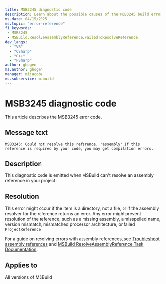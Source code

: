 ```yaml
---
title: MSB3245 diagnostic code
description: Learn about the possible causes of the MSB3245 build error and get troubleshooting tips.
ms.date: 04/15/2025
ms.topic: "error-reference"
f1_keywords:
 - MSB3245
 - MSBuild.ResolveAssemblyReference.FailedToResolveReference
dev_langs:
  - "VB"
  - "CSharp"
  - "C++"
  - "FSharp"
author: ghogen
ms.author: ghogen
manager: mijacobs
ms.subservice: msbuild
---
```

# MSB3245 diagnostic code

<!-- :::ErrorDefinitionDescription::: -->
<!-- :::editable-content name="introDescription"::: -->
This article describes the MSB3245 error code.
<!-- :::editable-content-end::: -->

## Message text

`MSB3245: Could not resolve this reference. 'assembly' If this reference is required by your code, you may get compilation errors.`

## Description

This diagnostic code is emitted when MSBuild can't resolve an assembly reference in your project.

## Resolution

This error might occur if the item is a directory, not a file, or if the assembly resolver for the reference returns an error. Any error might prevent resolution of the reference, such as a missing assembly, a misspelled name, version mismatch, mismatched processor architecture, or failed `ProjectReference`.

For a guide on resolving errors with assembly references, see [Troubleshoot assembly references](../troubleshoot-assembly-references.md) and [MSBuild ResolveAssemblyReference Task Documentation](../resolveassemblyreference-task.md).

## Applies to

All versions of MSBuild
